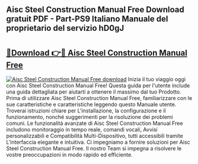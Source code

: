 ## Aisc Steel Construction Manual Free Download gratuit PDF - Part-PS9 Italiano Manuale del proprietario del servizio hD0gJ

# <h2><a href="http://dfbjl0c.blite.top/?on=Aisc+Steel+Construction+Manual+Free">🔗Download 👉🔴 Aisc Steel Construction Manual Free</a></h2>

[![Aisc Steel Construction Manual Free download](https://i.imgur.com/lujVjoI.png)](http://dfbjl0c.blite.top/?on=Aisc+Steel+Construction+Manual+Free)
Inizia il tuo viaggio oggi con Aisc Steel Construction Manual Free! Questa guida per l'utente include una guida dettagliata per aiutarti a ottenere il massimo dal tuo Prodotto. Prima di utilizzare Aisc Steel Construction Manual Free, familiarizzare con le sue caratteristiche e caratteristiche leggendo questo Manuale utente. Troverai istruzioni chiare per L'installazione, la configurazione e il funzionamento, nonché suggerimenti per la risoluzione dei problemi comuni. Le funzionalità avanzate di Aisc Steel Construction Manual Free includono monitoraggio in tempo reale, comandi vocali, Avvisi personalizzabili e Compatibilità Multi-Dispositivo, tutti accessibili tramite L'interfaccia elegante e intuitiva. Ci impegniamo a fornire soluzioni per Aisc Steel Construction Manual Free. Il nostro Team si impegna a risolvere le vostre preoccupazioni in modo rapido ed efficiente.
